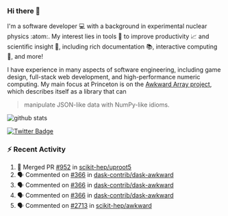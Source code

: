 ### Hi there 👋 

I'm a software developer 💻 with a background in experimental nuclear physics :atom:. My interest lies in tools :wrench: to improve productivity :chart_with_upwards_trend: and scientific insight :telescope:, including rich documentation 📚, interactive computing 🧮, and more! 

I have experience in many aspects of software engineering, including game design, full-stack web development, and high-performance numeric computing. My main focus at Princeton is on the [Awkward Array project](awkward-array.org/), which describes itself as a library that can 
> manipulate JSON-like data with NumPy-like idioms.

![github stats](https://github-readme-stats.vercel.app/api?username=agoose77&show_icons=true&hide_rank=true&hide_title=true&bg_color=30,e76445,904e95&text_color=efe3ec&icon_color=efe3ec)
<!--
**agoose77/agoose77** is a ✨ _special_ ✨ repository because its `README.md` (this file) appears on your GitHub profile.

Here are some ideas to get you started:

- 🔭 I’m currently working on ...
- 🌱 I’m currently learning ...
- 👯 I’m looking to collaborate on ...
- 🤔 I’m looking for help with ...
- 💬 Ask me about ...
- 📫 How to reach me: ...
- 😄 Pronouns: ...
- ⚡ Fun fact: ...
-->

[![Twitter Badge](https://img.shields.io/twitter/follow/agoose77?style=flat-square&logo=Twitter&logoColor=white&color=cornflowerblue)](https://twitter.com/agoose77)

### :zap: Recent Activity

<!--START_SECTION:activity-->
1. 🎉 Merged PR [#952](https://github.com/scikit-hep/uproot5/pull/952) in [scikit-hep/uproot5](https://github.com/scikit-hep/uproot5)
2. 🗣 Commented on [#366](https://github.com/dask-contrib/dask-awkward/pull/366#issuecomment-1723631906) in [dask-contrib/dask-awkward](https://github.com/dask-contrib/dask-awkward)
3. 🗣 Commented on [#366](https://github.com/dask-contrib/dask-awkward/pull/366#issuecomment-1723600652) in [dask-contrib/dask-awkward](https://github.com/dask-contrib/dask-awkward)
4. 🗣 Commented on [#366](https://github.com/dask-contrib/dask-awkward/pull/366#issuecomment-1723261877) in [dask-contrib/dask-awkward](https://github.com/dask-contrib/dask-awkward)
5. 🗣 Commented on [#2713](https://github.com/scikit-hep/awkward/pull/2713#issuecomment-1723182040) in [scikit-hep/awkward](https://github.com/scikit-hep/awkward)
<!--END_SECTION:activity-->
